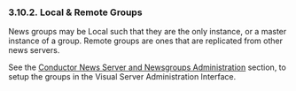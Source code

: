 <div>

<div>

<div>

<div>

### 3.10.2. Local & Remote Groups

</div>

</div>

</div>

News groups may be Local such that they are the only instance, or a
master instance of a group. Remote groups are ones that are replicated
from other news servers.

See the <a href="newssrvadm.html" class="link"
title="6.2.11. Conductor News Server Administration">Conductor News
Server and Newsgroups Administration</a> section, to setup the groups in
the Visual Server Administration Interface.

</div>
